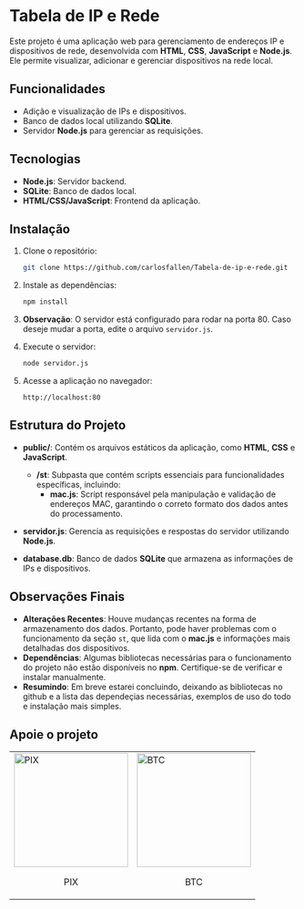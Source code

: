 # Tabela de IP e Rede

Este projeto é uma aplicação web para gerenciamento de endereços IP e dispositivos de rede, desenvolvida com **HTML**, **CSS**, **JavaScript** e **Node.js**. Ele permite visualizar, adicionar e gerenciar dispositivos na rede local.

## Funcionalidades

- Adição e visualização de IPs e dispositivos.
- Banco de dados local utilizando **SQLite**.
- Servidor **Node.js** para gerenciar as requisições.

## Tecnologias

- **Node.js**: Servidor backend.
- **SQLite**: Banco de dados local.
- **HTML/CSS/JavaScript**: Frontend da aplicação.

## Instalação

1. Clone o repositório:
   ```bash
   git clone https://github.com/carlosfallen/Tabela-de-ip-e-rede.git
   ```

2. Instale as dependências:
   ```bash
   npm install
   ```

3. **Observação**: O servidor está configurado para rodar na porta 80. Caso deseje mudar a porta, edite o arquivo `servidor.js`.

4. Execute o servidor:
   ```bash
   node servidor.js
   ```

5. Acesse a aplicação no navegador:
   ```
   http://localhost:80
   ```

## Estrutura do Projeto

- **public/**: Contém os arquivos estáticos da aplicação, como **HTML**, **CSS** e **JavaScript**.
  - **/st**: Subpasta que contém scripts essenciais para funcionalidades específicas, incluindo:
    - **mac.js**: Script responsável pela manipulação e validação de endereços MAC, garantindo o correto formato dos dados antes do processamento.

- **servidor.js**: Gerencia as requisições e respostas do servidor utilizando **Node.js**.
- **database.db**: Banco de dados **SQLite** que armazena as informações de IPs e dispositivos.

## Observações Finais

- **Alterações Recentes**: Houve mudanças recentes na forma de armazenamento dos dados. Portanto, pode haver problemas com o funcionamento da seção `st`, que lida com o **mac.js** e informações mais detalhadas dos dispositivos.
- **Dependências**: Algumas bibliotecas necessárias para o funcionamento do projeto não estão disponíveis no **npm**. Certifique-se de verificar e instalar manualmente.
- **Resumindo**: Em breve estarei concluindo, deixando as bibliotecas no github e a lista das dependeçias necessárias, exemplos de uso do todo e instalação mais simples.

## Apoie o projeto

<table>
  <tr>
    <td>
      <img src="https://drive.google.com/uc?id=1cjMuiPgHdE2FLmuQOTReHbNDKsg_n-W9" alt="PIX" width="200" />
      <p align="center">PIX</p>
    </td>
    <td>
      <img src="https://drive.google.com/uc?id=1vnRZ5s-_X5ohWGAszQScD4uZgjTWXa2R" alt="BTC" width="200" />
      <p align="center">BTC</p>
    </td>
  </tr>
</table>

